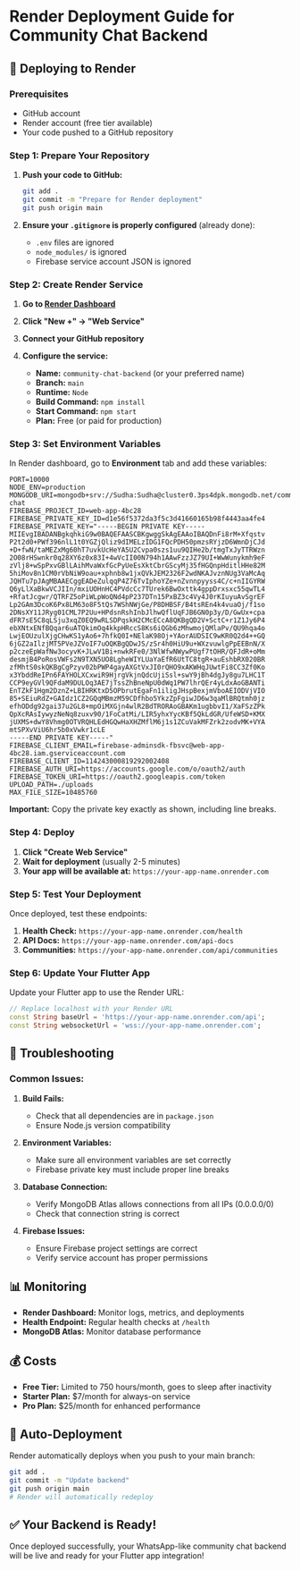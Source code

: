 # Render Deployment Guide for Community Chat Backend

## 🚀 Deploying to Render

### Prerequisites
- GitHub account
- Render account (free tier available)
- Your code pushed to a GitHub repository

### Step 1: Prepare Your Repository

1. **Push your code to GitHub:**
   ```bash
   git add .
   git commit -m "Prepare for Render deployment"
   git push origin main
   ```

2. **Ensure your `.gitignore` is properly configured** (already done):
   - `.env` files are ignored
   - `node_modules/` is ignored
   - Firebase service account JSON is ignored

### Step 2: Create Render Service

1. **Go to [Render Dashboard](https://dashboard.render.com/)**

2. **Click "New +" → "Web Service"**

3. **Connect your GitHub repository**

4. **Configure the service:**
   - **Name:** `community-chat-backend` (or your preferred name)
   - **Branch:** `main`
   - **Runtime:** `Node`
   - **Build Command:** `npm install`
   - **Start Command:** `npm start`
   - **Plan:** Free (or paid for production)

### Step 3: Set Environment Variables

In Render dashboard, go to **Environment** tab and add these variables:

```
PORT=10000
NODE_ENV=production
MONGODB_URI=mongodb+srv://Sudha:Sudha@cluster0.3ps4dpk.mongodb.net/community-chat
FIREBASE_PROJECT_ID=web-app-4bc28
FIREBASE_PRIVATE_KEY_ID=d1e56f5372da3f5c3d41660165b98f4443aa4fe4
FIREBASE_PRIVATE_KEY="-----BEGIN PRIVATE KEY-----
MIIEvgIBADANBgkqhkiG9w0BAQEFAASCBKgwggSkAgEAAoIBAQDnFi8rM+Xfqstv
P2t2d0+PWf396nlL1t0YGZjQliz9dIMELzIDG1FQcPDH50pmzsRYjzD6WmnDjCJd
+D+fwN/taMEZxMg60hT7uvkUcHeYA5U2Cvpa0szs1uu9QIHe2b/tmgTxJyTTRWzn
2O08rHSwnkr0q28XY6z0x83I+4wVcII00N794h1AAwFzzJZ79UI+WwWunykmh9eF
zVlj8+wSpPxvGBlLAihMvaWxfGcPyUeEsXktCbrGScyMj35fHGQnpHditlHHe82M
5hiMov8n1CM0rVbNiW9oau+xphnb8w1jxQVkJEM2326F2wdNKAJvznNUg3VaMcAq
JQHTu7pJAgMBAAECggEADeZulqqP4Z76TvIphoYZe+nZvnnpyyss4C/c+nIIGYRW
Q6yLlXaBkwVCJIIn/mxiUOHnHC4PVdcCc7TUrek6BwOxttk4gppDrxsxc55qwTL4
+RfatJcgwr/QTRFZ5oPiWLpWoQNd4pP237DTn15PxBZ3c4Vy4J0rKIuyuAvSgrEF
Lp2GAm3DcoK6Px8LM63o8F5tQs7WShNWjGe/P8DHBSF/B4tsREn4k4vuaOj/f1so
2DNsXY11JRyg01CML7P2Uu+HPdsnRshInbJlhwQflUqFJB6GN0p3y/D/GwUx+cpa
dFR7sE5C8qLSju3xqZ0EQ9wRLSDPqskH2CMcECcA8QKBgQD2V+SctC+r1Z1Jy6P4
ebXNtxENfBQqar6uATQkimOq4kkpHRccS8Ks6iQGb6zMhwmojQMlaPv/QU9hqa4o
LwjEOUzulXjgCHwKS1yAo6+7hfkQ0I+NElaK98Oj+YAorAUDSIC9wKR0Q2d4++GQ
6jGZ2aIlzjMT5PVeJZVoIF7uOQKBgQDwJS/zSr4h0HiU9u+WXzvuwlgPpEEBnN/X
p2czeEpWafNw3ocyvK+JLwV1Bi+nwkRFe0/3NlWfwNWywPUgf7tOHR/QFJdR+oMm
desmjB4PoRosVWFs2N9TXN5UO8LgheWIYLUaYaEfR6UtTC8tgR+auEshbRX020BR
zfMhtS0skQKBgCgPzyv02bPWP4gayAXGtVxJI0rQHO9xAKWHqJUwtFi8CC3Zf0Ko
x3YbddReIPn6FAYHOLXCxwiR9HjrgVkjnQdcUjiSsl+swY9jBh4dgJy8gu7LHC1T
CCP9eyGVl9QFdaM9DULOq3AE7jTssZhBneNpU0dWq1PW7lhrQEr4yLdxAoGBANTi
EnTZkF1Hgm2DznZ+LBIHRKtxD5OPbrutEgaFn1iligJHspBexjmVboAEIODVjVIO
85+SEiuRdZ+GAIdz1CZ2GQqMBmzM59CDfhbo5YkzZpFgiwJD6w3qaMlBRQtmh0jz
efhODdg92gai37u2GL8+mpOiMXGjn4wlR2BdTRORAoGBAKm1ugbbvI1/XaFSzZPk
QpXcRAsIywyzNeNq8zuxv90/1FoCatMi/LIR5yhxYycKBf5QkLdGR/UfeWSD+KMX
jUXMS+dwY8Vhmg0OTVRQHLEdHGQwHaXHZMflM6j1s1ZCuVakMFZrk2zodvMK+VYA
mtSPXvViU6hr5b0xVwkr1cLE
-----END PRIVATE KEY-----"
FIREBASE_CLIENT_EMAIL=firebase-adminsdk-fbsvc@web-app-4bc28.iam.gserviceaccount.com
FIREBASE_CLIENT_ID=114243000819292002408
FIREBASE_AUTH_URI=https://accounts.google.com/o/oauth2/auth
FIREBASE_TOKEN_URI=https://oauth2.googleapis.com/token
UPLOAD_PATH=./uploads
MAX_FILE_SIZE=10485760
```

**Important:** Copy the private key exactly as shown, including line breaks.

### Step 4: Deploy

1. **Click "Create Web Service"**
2. **Wait for deployment** (usually 2-5 minutes)
3. **Your app will be available at:** `https://your-app-name.onrender.com`

### Step 5: Test Your Deployment

Once deployed, test these endpoints:

1. **Health Check:** `https://your-app-name.onrender.com/health`
2. **API Docs:** `https://your-app-name.onrender.com/api-docs`
3. **Communities:** `https://your-app-name.onrender.com/api/communities`

### Step 6: Update Your Flutter App

Update your Flutter app to use the Render URL:

```dart
// Replace localhost with your Render URL
const String baseUrl = 'https://your-app-name.onrender.com/api';
const String websocketUrl = 'wss://your-app-name.onrender.com';
```

## 🔧 Troubleshooting

### Common Issues:

1. **Build Fails:**
   - Check that all dependencies are in `package.json`
   - Ensure Node.js version compatibility

2. **Environment Variables:**
   - Make sure all environment variables are set correctly
   - Firebase private key must include proper line breaks

3. **Database Connection:**
   - Verify MongoDB Atlas allows connections from all IPs (0.0.0.0/0)
   - Check that connection string is correct

4. **Firebase Issues:**
   - Ensure Firebase project settings are correct
   - Verify service account has proper permissions

## 📊 Monitoring

- **Render Dashboard:** Monitor logs, metrics, and deployments
- **Health Endpoint:** Regular health checks at `/health`
- **MongoDB Atlas:** Monitor database performance

## 💰 Costs

- **Free Tier:** Limited to 750 hours/month, goes to sleep after inactivity
- **Starter Plan:** $7/month for always-on service
- **Pro Plan:** $25/month for enhanced performance

## 🔄 Auto-Deployment

Render automatically deploys when you push to your main branch:

```bash
git add .
git commit -m "Update backend"
git push origin main
# Render will automatically redeploy
```

## ✅ Your Backend is Ready!

Once deployed successfully, your WhatsApp-like community chat backend will be live and ready for your Flutter app integration!

